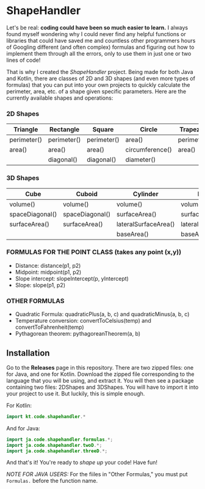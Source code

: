 # ShapeHandler

Let's be real: <b>coding could have been so much easier to learn.</b> I always found myself wondering why I could never find any helpful functions or libraries that could have saved me and countless other programmers hours of Googling different (and often complex) formulas and figuring out how to implement them through all the errors, only to use them in just one or two lines of code!

That is why I created the <i>ShapeHandler</i> project. Being made for both Java and Kotlin, there are classes of 2D and 3D shapes (and even more types of formulas) that you can put into your own projects to quickly calculate the perimeter, area, etc. of a shape given specific parameters. Here are the currently available shapes and operations:

### 2D Shapes
| Triangle    | Rectangle   | Square      | Circle          | Trapezoid   | Ellipse         | Parallelogram | Kite        | Polygon     |
|-------------|-------------|-------------|-----------------|-------------|-----------------|---------------|-------------|-------------|
| perimeter() | perimeter() | perimeter() | area()          | perimeter() | area()          | perimeter()   | perimeter() | perimeter() |
| area()      | area()      | area()      | circumference() | area()      | circumference() | area()        | area()      |             |
|             | diagonal()  | diagonal()  | diameter()      |             |                 |               |             |             |

### 3D Shapes
| Cube            | Cuboid          | Cylinder             | Pyramid              | Sphere        |
|-----------------|-----------------|----------------------|----------------------|---------------|
| volume()        | volume()        | volume()             | volume()             | volume()      |
| spaceDiagonal() | spaceDiagonal() | surfaceArea()        | surfaceArea()        | diameter()    |
| surfaceArea()   | surfaceArea()   | lateralSurfaceArea() | lateralSurfaceArea() | surfaceArea() |
|                 |                 | baseArea()           | baseArea()           |               |

### FORMULAS FOR THE POINT CLASS (takes any point (x,y))
- Distance: distance(p1, p2)
- Midpoint: midpoint(p1, p2)
- Slope intercept: slopeIntercept(p, yIntercept)
- Slope: slope(p1, p2)

### OTHER FORMULAS
- Quadratic Formula: quadraticPlus(a, b, c) and quadraticMinus(a, b, c)
- Temperature conversion: convertToCelsius(temp) and convertToFahrenheit(temp)
- Pythagorean theorem: pythagoreanTheorem(a, b)

## Installation
Go to the <b>Releases</b> page in this repository. There are two zipped files: one for Java, and one for Kotlin. Download the zipped file corresponding to the language that you will be using, and extract it. 
You will then see a package containing two files: 2DShapes and 3DShapes. You will have to import it into your project to use it. But luckily, this is simple enough.

For Kotlin:
``` kt
import kt.code.shapehandler.*
```


And for Java:
``` java
import ja.code.shapehandler.formulas.*;
import ja.code.shapehandler.twoD.*;
import ja.code.shapehandler.threeD.*;
```

And that's it! You're ready to <i>shape up</i> your code!
 Have fun!

 <em>NOTE FOR JAVA USERS:</em> For the fiiles in "Other Formulas," you must put ```Formulas.``` before the function name.
